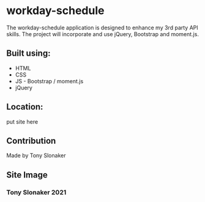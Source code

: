 # workday-schedule

The workday-schedule application is designed to enhance my 3rd party API skills. The project will incorporate and use jQuery, Bootstrap and moment.js. 

## Built using:
* HTML
* CSS
* JS - Bootstrap / moment.js
* jQuery

## Location:
put site here

## Contribution
Made by Tony Slonaker

## Site Image


### Tony Slonaker 2021